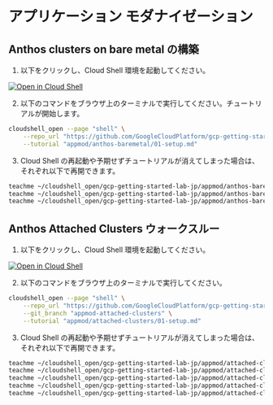 # アプリケーション モダナイゼーション

## Anthos clusters on bare metal の構築

1. 以下をクリックし、Cloud Shell 環境を起動してください。

[![Open in Cloud Shell](https://gstatic.com/cloudssh/images/open-btn.png)](https://console.cloud.google.com/home/dashboard?cloudshell=true)

2. 以下のコマンドをブラウザ上のターミナルで実行してください。チュートリアルが開始します。

```sh
cloudshell_open --page "shell" \
    --repo_url "https://github.com/GoogleCloudPlatform/gcp-getting-started-lab-jp.git" \
    --tutorial "appmod/anthos-baremetal/01-setup.md"
```

3. Cloud Shell の再起動や予期せずチュートリアルが消えてしまった場合は、それぞれ以下で再開できます。

```sh
teachme ~/cloudshell_open/gcp-getting-started-lab-jp/appmod/anthos-baremetal/01-setup.md
teachme ~/cloudshell_open/gcp-getting-started-lab-jp/appmod/anthos-baremetal/02-devops.md
teachme ~/cloudshell_open/gcp-getting-started-lab-jp/appmod/anthos-baremetal/09-teardown.md
```

## Anthos Attached Clusters ウォークスルー

1. 以下をクリックし、Cloud Shell 環境を起動してください。

[![Open in Cloud Shell](https://gstatic.com/cloudssh/images/open-btn.png)](https://console.cloud.google.com/home/dashboard?cloudshell=true)

2. 以下のコマンドをブラウザ上のターミナルで実行してください。

```sh
cloudshell_open --page "shell" \
    --repo_url "https://github.com/GoogleCloudPlatform/gcp-getting-started-lab-jp.git" \
    --git_branch "appmod-attached-clusters" \
    --tutorial "appmod/attached-clusters/01-setup.md"
```

3. Cloud Shell の再起動や予期せずチュートリアルが消えてしまった場合は、それぞれ以下で再開できます。

```sh
teachme ~/cloudshell_open/gcp-getting-started-lab-jp/appmod/attached-clusters/01-setup.md
teachme ~/cloudshell_open/gcp-getting-started-lab-jp/appmod/attached-clusters/02-devops.md
teachme ~/cloudshell_open/gcp-getting-started-lab-jp/appmod/attached-clusters/03-configurations.md
teachme ~/cloudshell_open/gcp-getting-started-lab-jp/appmod/attached-clusters/04-operations.md
teachme ~/cloudshell_open/gcp-getting-started-lab-jp/appmod/attached-clusters/09-teardown.md
```
